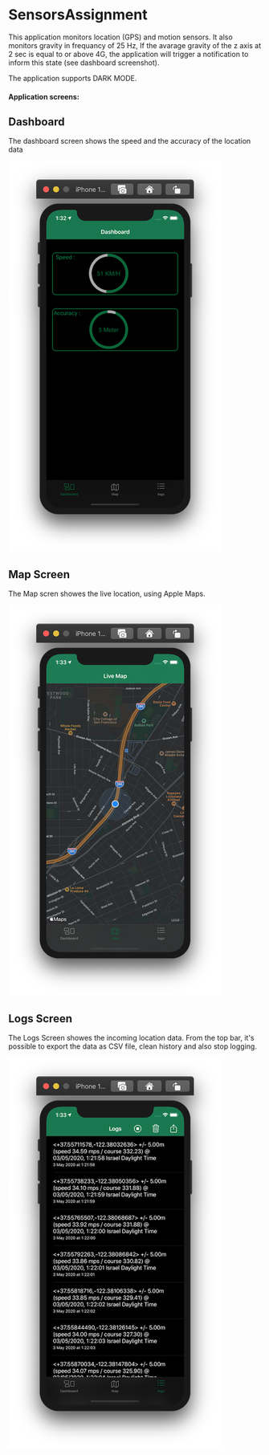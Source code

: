 # SensorsAssignment

This application monitors location (GPS) and motion sensors.
It also monitors gravity in frequancy of 25 Hz,
If the avarage gravity of the z axis at 2 sec is equal to or above 4G, the application will trigger a notification to inform
this state (see dashboard screenshot).

The application supports DARK MODE.

#### Application screens:
## Dashboard
The dashboard screen shows the speed and the accuracy of the location data

![Image description](https://github.com/yaelbe/SensorsAssignment/blob/master/screen/Screen%20Shot%202020-05-03%20at%201.32.21.png)
## Map Screen
The Map scren showes the live location, using Apple Maps.

![Image description](https://github.com/yaelbe/SensorsAssignment/blob/master/screen/Screen%20Shot%202020-05-03%20at%201.33.01.png)
## Logs Screen
The Logs Screen showes the incoming location data. From the top bar, it's possible to export the data as CSV file, clean history
and also stop logging.

![Image description](https://github.com/yaelbe/SensorsAssignment/blob/master/screen/Screen%20Shot%202020-05-03%20at%201.33.11.png)
